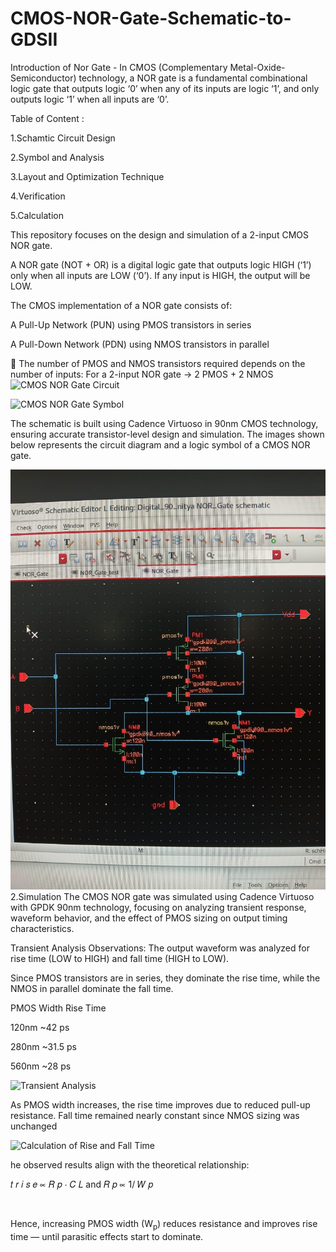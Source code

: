 # CMOS-NOR-Gate-Schematic-to-GDSII
Introduction of Nor Gate -
In CMOS (Complementary Metal-Oxide-Semiconductor) technology, a NOR gate is a fundamental combinational logic gate that outputs logic ‘0’ when any of its inputs are logic ‘1’, and only outputs logic ‘1’ when all inputs are ‘0’.
 
Table of Content :

1.Schamtic Circuit Design

2.Symbol and Analysis 

3.Layout and Optimization Technique

4.Verification 

5.Calculation

This repository focuses on the design and simulation of a 2-input CMOS NOR gate.

A NOR gate (NOT + OR) is a digital logic gate that outputs logic HIGH (‘1’) only when all inputs are LOW (‘0’). If any input is HIGH, the output will be LOW.

The CMOS implementation of a NOR gate consists of:

A Pull-Up Network (PUN) using PMOS transistors in series

A Pull-Down Network (PDN) using NMOS transistors in parallel

📌 The number of PMOS and NMOS transistors required depends on the number of inputs:
For a 2-input NOR gate → 2 PMOS + 2 NMOS
![CMOS NOR Gate Circuit](https://user-images.githubusercontent.com/99066843/152633848-0b85bb7c-ab51-4721-87bb-5e0b6086fbcf.png)

![CMOS NOR Gate Symbol](https://user-images.githubusercontent.com/99066843/152634113-20813373-ca72-41a1-9ff2-96fba86acb30.png)

The schematic is built using Cadence Virtuoso in 90nm CMOS technology, ensuring accurate transistor-level design and simulation.
The images shown below represents the circuit diagram and a logic symbol of a CMOS NOR gate.

![Schematic of NOR gate ](https://github.com/nitya-0105/CMOS-NOR-Gate-Schematic-to-GDSII/blob/main/NOR%20Gate%20Schematic.jpg)
2.Simulation 
The CMOS NOR gate was simulated using Cadence Virtuoso with GPDK 90nm technology, focusing on analyzing transient response, waveform behavior, and the effect of PMOS sizing on output timing characteristics.

Transient Analysis Observations:
The output waveform was analyzed for rise time (LOW to HIGH) and fall time (HIGH to LOW).

Since PMOS transistors are in series, they dominate the rise time, while the NMOS in parallel dominate the fall time.


PMOS Width	Rise Time

120nm        	~42 ps

280nm	        ~31.5 ps

560nm        	~28 ps

![Transient Analysis](https://media.licdn.com/dms/image/v2/D4D22AQFNDzhJi3TS1w/feedshare-shrink_2048_1536/B4DZZNVF1UGwAo-/0/1745054098712?e=1747872000&v=beta&t=efvnyPrvqKOABHtm2Ofd2oUtf9YJpYQnbf2Cfq6lOA8)

As PMOS width increases, the rise time improves due to reduced pull-up resistance.
Fall time remained nearly constant since NMOS sizing was unchanged

![Calculation of Rise and Fall Time](https://media.licdn.com/dms/image/v2/D4D22AQFdPnRtElB8vQ/feedshare-shrink_2048_1536/B4DZZNVF0lHwAo-/0/1745054098527?e=1747872000&v=beta&t=C2DQXYpgNlWM6yqrHV8YJoy3T4irDx6VX-vTsMOQJ0g)

he observed results align with the theoretical relationship:

𝑡
𝑟
𝑖
𝑠
𝑒
∝
𝑅
𝑝
⋅
𝐶
𝐿
and
𝑅
𝑝
∝
1/
𝑊
𝑝

​
 
Hence, increasing PMOS width (W<sub>p</sub>) reduces resistance and improves rise time — until parasitic effects start to dominate.

